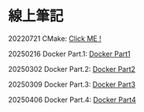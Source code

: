 # 線上筆記

20220721 CMake: [Click ME !](https://hackmd.io/c2bHFM66RvG6N-4yP8ouyA?view)

20250216 Docker Part.1: [Docker Part1](https://hackmd.io/@WJH0g87cQq-Gn3b_VB0joA/Syt9UaRKJx?fbclid=IwY2xjawIw80JleHRuA2FlbQIxMAABHZMHyE7ERoH1ZT0eHpfzZ3D-Y_R1iN2wMDgPoZ0UlYc3w65XNc2htPtwDQ_aem_ShEPdUa4ZXiqMYwm7YzrrA)

20250302 Docker Part.2: [Docker Part2](https://hackmd.io/@WJH0g87cQq-Gn3b_VB0joA/H1yfoVbsyx?fbclid=IwY2xjawIw86pleHRuA2FlbQIxMAABHTlrp7OXY_4VzdlLDYNnhnxezObOi46Lsyr6UphZ7fIQbWQARtvRmNS3jg_aem_XT9u-YGT4yaA1aQF54nl6A)

20250309 Docker Part.3: [Docker Part3](https://hackmd.io/@WJH0g87cQq-Gn3b_VB0joA/S1g9VDcs1x?fbclid=IwY2xjawJxiI5leHRuA2FlbQIxMAABHld_gYiSQm6xgLE9BZjfwiKLhqWLuC5cAIToJ5MMW-2Rw66t8SahwWblPJyc_aem_bqR0JZOe43VcZP5ZQUyagw)

20250406 Docker Part.4: [Docker Part4](https://hackmd.io/@WJH0g87cQq-Gn3b_VB0joA/BkG3Hhk0ye)
